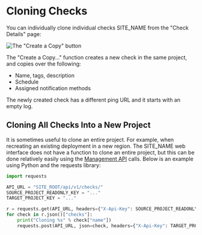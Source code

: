 # Cloning Checks

You can individually clone individual checks SITE_NAME from the "Check Details"
page:

![The "Create a Copy" button](IMG_URL/create_copy.png)

The "Create a Copy..." function creates a new check in the same project, and copies
over the following:

* Name, tags, description
* Schedule
* Assigned notification methods

The newly created check has a different ping URL and it starts with an empty log.

## Cloning All Checks Into a New Project

It is sometimes useful to clone an entire project. For example, when recreating
an existing deployment in a new region. The SITE_NAME web interface does
not have a function to clone an entire project, but this can be done relatively
easily using the [Management API](../api/) calls. Below is an example using Python
and the requests library:

```python
import requests

API_URL = "SITE_ROOT/api/v1/checks/"
SOURCE_PROJECT_READONLY_KEY = "..."
TARGET_PROJECT_KEY = "..."

r = requests.get(API_URL, headers={"X-Api-Key": SOURCE_PROJECT_READONLY_KEY})
for check in r.json()["checks"]:
    print("Cloning %s" % check["name"])
    requests.post(API_URL, json=check, headers={"X-Api-Key": TARGET_PROJECT_KEY})
```
